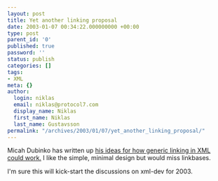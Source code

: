 ```yaml
---
layout: post
title: Yet another linking proposal
date: 2003-01-07 00:34:22.000000000 +00:00
type: post
parent_id: '0'
published: true
password: ''
status: publish
categories: []
tags:
- XML
meta: {}
author:
  login: niklas
  email: niklas@protocol7.com
  display_name: Niklas
  first_name: Niklas
  last_name: Gustavsson
permalink: "/archives/2003/01/07/yet_another_linking_proposal/"
---
```

Micah Dubinko has written up [his ideas for how generic linking in XML could work.](http://dubinko.info/writing/skunklink/) I like the simple, minimal design but would miss linkbases.

I'm sure this will kick-start the discussions on xml-dev for 2003.


